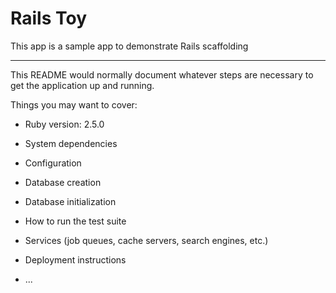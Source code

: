 # Rails Toy

This app is a sample app to demonstrate Rails scaffolding
___________________________________________________________________________
This README would normally document whatever steps are necessary to get the
application up and running.

Things you may want to cover:

* Ruby version: 2.5.0

* System dependencies

* Configuration

* Database creation

* Database initialization

* How to run the test suite

* Services (job queues, cache servers, search engines, etc.)

* Deployment instructions

* ...
